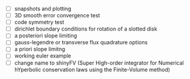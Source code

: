 - [ ] snapshots and plotting
- [ ] 3D smooth error convergence test
- [ ] code symmetry test
- [ ] dirichlet boundary conditions for rotation of a slotted disk
- [ ] a posteriori slope limiting
- [ ] gauss-legendre or transverse flux quadrature options
- [ ] a priori slope limitng
- [ ] working euler example
- [ ] change name to shinyFV (Super High-order integrator for Numerical hYperbolic conservation laws using the Finite-Volume method)
